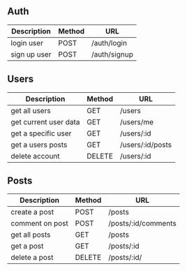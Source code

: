 ## Auth
| Description | Method      | URL |
| ----------- | ----------- | ---- |
| login user      |  POST      | /auth/login | 
| sign up user    |  POST      | /auth/signup|

## Users
| Description | Method      | URL |
| ----------- | ----------- | ---- |
| get all users | GET | /users
| get current user data | GET | /users/me |
| get a specific user | GET | /users/:id |
| get a users posts | GET | /users/:id/posts
| delete account | DELETE | /users/:id |

## Posts
| Description | Method      | URL |
| ----------- | ----------- | ---- |
| create a post   |  POST      | /posts | 
| comment on post |  POST      | /posts/:id/comments|
| get all posts | GET | /posts
| get a post | GET | /posts/:id |
| delete a post | DELETE | /posts/:id/ |